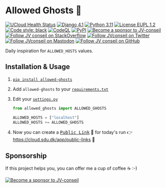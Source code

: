 <!-- markdownlint-disable MD033 -->
# Allowed Ghosts 👻

[![UCloud Health Status](https://img.shields.io/website?down_color=red&down_message=down&label=UCloud&up_color=green&up_message=up&url=https%3A%2F%2Fapp-health-check.cloud.sdu.dk%2F)](https://app-health-status.cloud.sdu.dk)
[![Django 4.1](https://img.shields.io/badge/Django-4.1.7-green)](https://docs.djangoproject.com/en/4.1/releases/4.1.7/)
[![Python 3.11](https://img.shields.io/badge/Python-3.11.2-green)](https://www.python.org/downloads/release/python-3112/)
[![License EUPL 1.2](https://img.shields.io/badge/License-EUPL--1.2-blue.svg)](LICENSE)
[![Code style: black](https://img.shields.io/badge/code%20style-black-000000.svg)](https://github.com/psf/black)
[![CodeQL](https://github.com/JV-conseil/allowed-ghosts/actions/workflows/github-code-scanning/codeql/badge.svg)](https://github.com/JV-conseil/allowed-ghosts/actions/workflows/github-code-scanning/codeql)
[![PyPI](https://img.shields.io/pypi/v/allowed-ghosts?color=green)](https://pypi.org/project/allowed-ghosts/)
[![Become a sponsor to JV-conseil](https://img.shields.io/static/v1?label=Sponsor&message=%E2%9D%A4&logo=GitHub&color=%23fe8e86)](https://github.com/sponsors/JV-conseil "Become a sponsor to JV-conseil")
[![Follow JV conseil on StackOverflow](https://img.shields.io/stackexchange/stackoverflow/r/2477854)](https://stackoverflow.com/users/2477854/jv-conseil "Follow JV conseil on StackOverflow")
[![Follow JVconseil on Twitter](https://img.shields.io/twitter/follow/JVconseil.svg?style=social&logo=twitter)](https://twitter.com/JVconseil "Follow JVconseil on Twitter")
[![Follow JVconseil on Mastodon](https://img.shields.io/mastodon/follow/109896584320509054?domain=https%3A%2F%2Ffosstodon.org)](https://fosstodon.org/@JVconseil "Follow JVconseil@fosstodon.org on Mastodon")
[![Follow JV conseil on GitHub](https://img.shields.io/github/followers/JV-conseil?label=JV-conseil&style=social)](https://github.com/JV-conseil "Follow JV-conseil on GitHub")

Daily inspiration for `ALLOWED_HOSTS` values.

## Installation & Usage

1. [`pip install allowed-ghosts`](https://pypi.org/project/allowed-ghosts/)

2. Add `allowed-ghosts` to your [`requirements.txt`](requirements.txt)

3. Edit your [`settings.py`](core/settings.py)

    ```py
    from allowed_ghosts import ALLOWED_GHOSTS

    ALLOWED_HOSTS = ["localhost"]
    ALLOWED_HOSTS += ALLOWED_GHOSTS
    ```

4. Now you can create a [<kbd>Public Link</kbd>](https://cloud.sdu.dk/app/public-links) 🔗 for today's run 👉 <https://cloud.sdu.dk/app/public-links> 📆

## Sponsorship

If this project helps you, you can offer me a cup of coffee ☕️ :-)

[![Become a sponsor to JV-conseil](https://img.shields.io/static/v1?label=Sponsor&message=%E2%9D%A4&logo=GitHub&color=%23fe8e86)](https://github.com/sponsors/JV-conseil)
